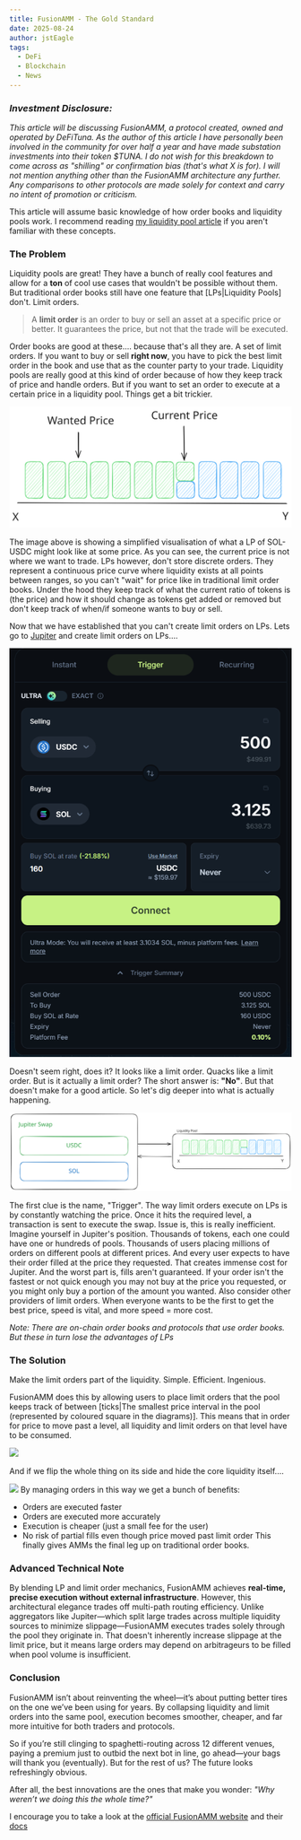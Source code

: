 ```yaml
---
title: FusionAMM - The Gold Standard
date: 2025-08-24
author: jstEagle
tags:
  - DeFi
  - Blockchain
  - News
---
```

### *Investment Disclosure:*
*This article will be discussing FusionAMM, a protocol created, owned and operated by DeFiTuna. As the author of this article I have personally been involved in the community for over half a year and have made substation investments into their token $TUNA. I do not wish for this breakdown to come across as "shilling" or confirmation bias (that's what X is for). I will not mention anything other than the FusionAMM architecture any further. Any comparisons to other protocols are made solely for context and carry no intent of promotion or criticism.*

This article will assume basic knowledge of how order books and liquidity pools work. I recommend reading [my liquidity pool article](https://www.jsteagle.dev/blog/Liquidity_Pools_-_The_Core_of_DeFi_as_we_know_it) if you aren't familiar with these concepts.

### The Problem
Liquidity pools are great! They have a bunch of really cool features and allow for a **ton** of cool use cases that wouldn't be possible without them. But traditional order books still have one feature that [LPs|Liquidity Pools] don't. Limit orders.

> A **limit order** is an order to buy or sell an asset at a specific price or better. It guarantees the price, but not that the trade will be executed.

Order books are good at these.... because that's all they are. A set of limit orders. If you want to buy or sell **right now**, you have to pick the best limit order in the book and use that as the counter party to your trade. Liquidity pools are really good at this kind of order because of how they keep track of price and handle orders. But if you want to set an order to execute at a certain price in a liquidity pool. Things get a bit trickier.

![](LPPriceDiagram1.svg)

The image above is showing a simplified visualisation of what a LP of SOL-USDC might look like at some price. As you can see, the current price is not where we want to trade. LPs however, don't store discrete orders. They represent a continuous price curve where liquidity exists at all points between ranges, so you can't "wait" for price like in traditional limit order books. Under the hood they keep track of what the current ratio of tokens is (the price) and how it should change as tokens get added or removed but don't keep track of when/if someone wants to buy or sell.

Now that we have established that you can't create limit orders on LPs. Lets go to [Jupiter](https://jup.ag/swap?sell=EPjFWdd5AufqSSqeM2qN1xzybapC8G4wEGGkZwyTDt1v&buy=So11111111111111111111111111111111111111112) and create limit orders on LPs....

![](Pasted%20image%2020250824121414.png)

Doesn't seem right, does it? It looks like a limit order. Quacks like a limit order. But is it actually a limit order? The short answer is: **"No"**. But that doesn't make for a good article. So let's dig deeper into what is actually happening.

![](JupiterLP.svg)

The first clue is the name, "Trigger". The way limit orders execute on LPs is by constantly watching the price. Once it hits the required level, a transaction is sent to execute the swap. Issue is, this is really inefficient. Imagine yourself in Jupiter's position. Thousands of tokens, each one could have one or hundreds of pools. Thousands of users placing millions of orders on different pools at different prices. And every user expects to have their order filled at the price they requested. That creates immense cost for Jupiter. And the worst part is, fills aren't guaranteed. If your order isn't the fastest or not quick enough you may not buy at the price you requested, or you might only buy a portion of the amount you wanted. Also consider other providers of limit orders. When everyone wants to be the first to get the best price, speed is vital, and more speed = more cost.

*Note: There are on-chain order books and protocols that use order books. But these in turn lose the advantages of LPs*

### The Solution
Make the limit orders part of the liquidity. Simple. Efficient. Ingenious.

FusionAMM does this by allowing users to place limit orders that the pool keeps track of between [ticks|The smallest price interval in the pool (represented by coloured square in the diagrams)]. This means that in order for price to move past a level, all liquidity and limit orders on that level have to be consumed.

![](FusionAMMdiagram.svg)

And if we flip the whole thing on its side and hide the core liquidity itself....

![](FusionAMMToOrderbook.svg)
By managing orders in this way we get a bunch of benefits:
- Orders are executed faster
- Orders are executed more accurately
- Execution is cheaper (just a small fee for the user)
- No risk of partial fills even though price moved past limit order
This finally gives AMMs the final leg up on traditional order books.

### Advanced Technical Note
By blending LP and limit order mechanics, FusionAMM achieves **real-time, precise execution without external infrastructure**. However, this architectural elegance trades off multi-path routing efficiency. Unlike aggregators like Jupiter—which split large trades across multiple liquidity sources to minimize slippage—FusionAMM executes trades solely through the pool they originate in. That doesn't inherently increase slippage at the limit price, but it means large orders may depend on arbitrageurs to be filled when pool volume is insufficient.

### Conclusion
FusionAMM isn’t about reinventing the wheel—it’s about putting better tires on the one we’ve been using for years. By collapsing liquidity and limit orders into the same pool, execution becomes smoother, cheaper, and far more intuitive for both traders and protocols.

So if you’re still clinging to spaghetti-routing across 12 different venues, paying a premium just to outbid the next bot in line, go ahead—your bags will thank you (eventually). But for the rest of us? The future looks refreshingly obvious.

After all, the best innovations are the ones that make you wonder: _"Why weren’t we doing this the whole time?"_

I encourage you to take a look at the [official FusionAMM website](https://fusionamm.com/?pool=7VuKeevbvbQQcxz6N4SNLmuq6PYy4AcGQRDssoqo4t65) and their [docs](https://docs.fusionamm.com/)